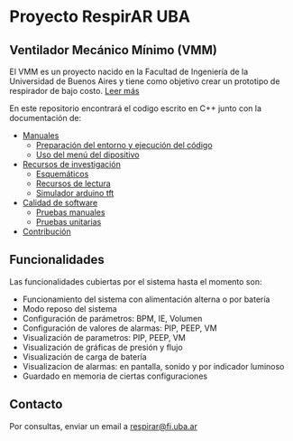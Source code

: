 # Proyecto RespirAR UBA

## Ventilador Mecánico Mínimo (VMM)
El VMM es un proyecto nacido en la Facultad de Ingeniería de la Universidad de Buenos Aires y tiene como objetivo crear un prototipo de respirador de bajo costo. [Leer más](https://www.fi.uba.ar/noticias/desarrollo-de-insumos-y-equipamiento-medico-3984)

En este repositorio encontrará el codigo escrito en C++ junto con la documentación de:
- [Manuales](docs/manuals/README.md)
  - [Preparación del entorno y ejecución del código](docs/manuals/development-setup.md)
  - [Uso del menú del dipositivo](docs/manuals/menu/README.md)
- [Recursos de investigación](docs/resources/README.md)
  - [Esquemáticos](docs/resources/schematics)
  - [Recursos de lectura](docs/resources/help%20sources)
  - [Simulador arduino tft](docs/resources/tft_simulator.md)
- [Calidad de software](docs/test/README.md)
  - [Pruebas manuales](docs/test)
  - [Pruebas unitarias](docs/test/unit_tests.md)
- [Contribución](docs/contributing/README.md)

## Funcionalidades

Las funcionalidades cubiertas por el sistema hasta el momento son:
- Funcionamiento del sistema con alimentación alterna o por batería
- Modo reposo del sistema
- Configuración de parámetros: BPM, IE, Volumen
- Configuración de valores de alarmas: PIP, PEEP, VM
- Visualización de parametros: PIP, PEEP, VM
- Visualización de gráficas de presión y flujo
- Visualización de carga de batería
- Visualizacion de alarmas: en pantalla, sonido y por indicador luminoso
- Guardado en memoria de ciertas configuraciones

## Contacto

Por consultas, enviar un email a [respirar@fi.uba.ar](mailto:respirar@fi.uba.ar?subject=[RespirAR])
